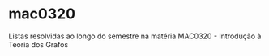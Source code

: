 # mac0320
Listas resolvidas ao longo do semestre na matéria MAC0320 - Introdução à Teoria dos Grafos
